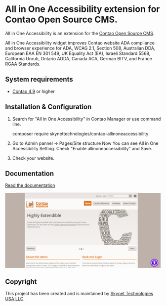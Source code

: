# All in One Accessibility extension for Contao Open Source CMS.

All in One Accessibility is an extension for the [Contao Open Source CMS](https://contao.org).

All in One Accessibility widget improves Contao website ADA compliance and browser experience for ADA, WCAG 2.1, Section 508, Australian DDA, European EAA EN 301 549, UK Equality Act (EA), Israeli Standard 5568, California Unruh, Ontario AODA, Canada ACA, German BITV, and France RGAA Standards.

System requirements
-------------------

* [Contao 4.9](https://github.com/contao/contao) or higher

Installation & Configuration
----------------------------

1. Search for "All in One Accessibility" in Contao Manager or use command line.

    composer require skynettechnologies/contao-allinoneaccessibility

2. Go to Admin pannel -> Pages/Site structure  Now You can see All in One Accessibility Setting. Check "Enable allinoneaccessibility" and Save.

3. Check your website.

## Documentation

[Read the documentation](docs/README.md)

![](docs/images/preview.png)

## Copyright

This project has been created and is maintained by [Skynet Technologies USA LLC](https://www.skynettechnologies.com/).
